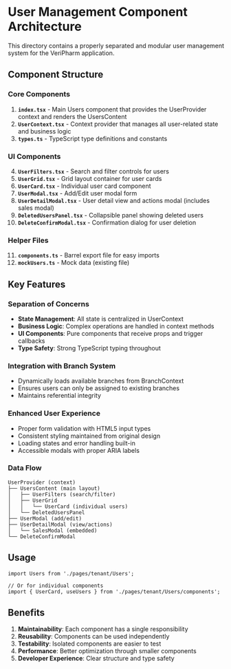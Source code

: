 # User Management Component Architecture

This directory contains a properly separated and modular user management system for the VeriPharm application.

## Component Structure

### Core Components

1. **`index.tsx`** - Main Users component that provides the UserProvider context and renders the UsersContent
2. **`UserContext.tsx`** - Context provider that manages all user-related state and business logic
3. **`types.ts`** - TypeScript type definitions and constants

### UI Components

4. **`UserFilters.tsx`** - Search and filter controls for users
5. **`UserGrid.tsx`** - Grid layout container for user cards
6. **`UserCard.tsx`** - Individual user card component
7. **`UserModal.tsx`** - Add/Edit user modal form
8. **`UserDetailModal.tsx`** - User detail view and actions modal (includes sales modal)
9. **`DeletedUsersPanel.tsx`** - Collapsible panel showing deleted users
10. **`DeleteConfirmModal.tsx`** - Confirmation dialog for user deletion

### Helper Files

11. **`components.ts`** - Barrel export file for easy imports
12. **`mockUsers.ts`** - Mock data (existing file)

## Key Features

### Separation of Concerns
- **State Management**: All state is centralized in UserContext
- **Business Logic**: Complex operations are handled in context methods
- **UI Components**: Pure components that receive props and trigger callbacks
- **Type Safety**: Strong TypeScript typing throughout

### Integration with Branch System
- Dynamically loads available branches from BranchContext
- Ensures users can only be assigned to existing branches
- Maintains referential integrity

### Enhanced User Experience
- Proper form validation with HTML5 input types
- Consistent styling maintained from original design
- Loading states and error handling built-in
- Accessible modals with proper ARIA labels

### Data Flow
```
UserProvider (context)
├── UsersContent (main layout)
│   ├── UserFilters (search/filter)
│   ├── UserGrid
│   │   └── UserCard (individual users)
│   └── DeletedUsersPanel
├── UserModal (add/edit)
├── UserDetailModal (view/actions)
│   └── SalesModal (embedded)
└── DeleteConfirmModal
```

## Usage

```tsx
import Users from './pages/tenant/Users';

// Or for individual components
import { UserCard, useUsers } from './pages/tenant/Users/components';
```

## Benefits

1. **Maintainability**: Each component has a single responsibility
2. **Reusability**: Components can be used independently
3. **Testability**: Isolated components are easier to test
4. **Performance**: Better optimization through smaller components
5. **Developer Experience**: Clear structure and type safety
